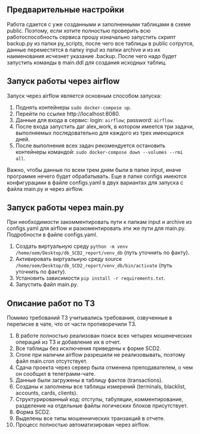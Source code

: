 ## Предварительные настройки

Работа сдается с уже созданными и заполненными таблицами в схеме public.
Поэтому, если хотите полностью проверить всю работоспособность сервиса прошу изначально
запустить скрипт backup.py из папки py_scripts, после чего все таблицы в public сотрутся, данные переместятся в папку input из папки
archive и из их наименования исчезнет указание .backup.
После чего надо будет запустить команды в main.ddl для создания исходных таблиц.

## Запуск работы через airflow 

Запуск через airflow является основным способом запуска:
1. Поднять контейнеры `sudo docker-compose up`.
2. Перейти по ссылке http://localhost:8080.
3. Данные для входа в сервис:
    login: `airflow`;
    password: `airflow`.
4. После входа запустить даг alex_work, в котором имеется три задачи, выполняемых последовательно для
каждого из трех имеющихся дней.
5. После выполнения всех задач рекомендуется остановить контейнеры командой:
    `sudo docker-compose down --volumes --rmi all`.

Важно, чтобы данные по всем трем дням были в папке input, иначе программе нечего будет обрабатывать.
Еще в папке configs имеются конфигурациии в файле configs.yaml в двух вариантах для запуска с файла main.py и
через airflow.

## Запуск работы через main.py

При необходимости закомментировать пути к папкам input и archive из configs.yaml для airflow и разкоментировать
эти же пути для main.py. Подробности в файле configs.yaml.
1. Создать виртуальную среду `python -m venv /home/oem/Desktop/db_SCD2_report/venv_db` (путь уточнить по факту).
2. Активировать виртуальную среду source `/home/oem/Desktop/db_SCD2_report/venv_db/bin/activate` (путь уточнить по факту).
3. Установить зависимости `pip install -r requirements.txt`.
4. Запустить файл main.py.

## Описание работ по ТЗ

Помимо требований ТЗ учитывались требования, озвученные в переписке в чате, что от части противоречили ТЗ.
1. В работе полностью реализован поиск всех четырех мошенеческих операций из ТЗ и добавление их в отчет.
2. Все таблицы без исключения приведены к форме SCD2.
3. Crone при наличии airflow разрешили не реализовывать, поэтому файл
main.cron отсутствует.
4. Сдача проекта через сервер была отменена преподавателем, о чем он сообщил в телеграмм-чате.
5. Данные были загружены в таблицу фактов (transactions).
6. Созданы и заполнены все таблицы измерений (terminals, blacklist, accounts, cards, clients).
7.	Структурированный код: отступы, табуляции, комментирование, разделение на отдельные файлы логических блоков присутствует.
8.	Форма SCD2.
9.	Выделены все типы мошеннических транзакций в отчете.
10. Процесс полностью автоматизирован через airflow.